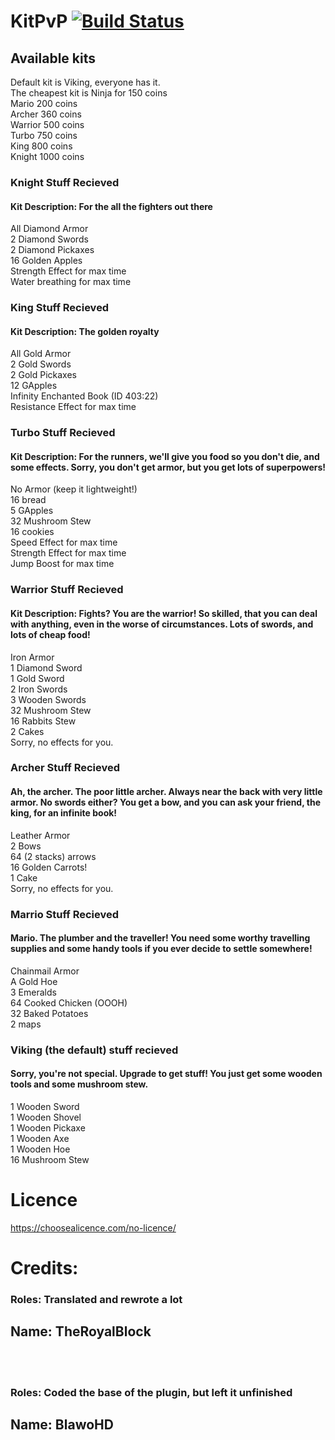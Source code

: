 # KitPvP [![Build Status](https://travis-ci.org/TheRoyalBlock/KitPvP.svg?branch=master)](https://travis-ci.org/TheRoyalBlock/KitPvP)

## Available kits
Default kit is Viking, everyone has it. <Br>
The cheapest kit is Ninja for 150 coins<Br>
Mario 200 coins<Br>
Archer 360 coins<Br>
Warrior 500 coins<Br>
Turbo 750 coins<Br>
King 800 coins<Br>
Knight 1000 coins<Br>

### Knight Stuff Recieved
#### Kit Description: For the all the fighters out there
All Diamond Armor<Br>
2 Diamond Swords<Br>
2 Diamond Pickaxes<Br>
16 Golden Apples<Br>
Strength Effect for max time<Br>
Water breathing for max time<Br>

### King Stuff Recieved
#### Kit Description: The golden royalty
All Gold Armor <br>
2 Gold Swords<Br>
2 Gold Pickaxes<Br>
12 GApples<Br>
Infinity Enchanted Book (ID 403:22)<br> 
Resistance Effect for max time<Br>

### Turbo Stuff Recieved
#### Kit Description: For the runners, we'll give you food so you don't die, and some effects. Sorry, you don't get armor, but you get lots of superpowers!
No Armor (keep it lightweight!)<Br>
16 bread<Br>
5 GApples<Br>
32 Mushroom Stew<Br>
16 cookies<Br>
Speed Effect for max time<Br>
Strength Effect for max time<Br>
Jump Boost for max time<Br>

### Warrior Stuff Recieved
#### Kit Description: Fights? You are the warrior! So skilled, that you can deal with anything, even in the worse of circumstances. Lots of swords, and lots of cheap food!
Iron Armor<Br>
1 Diamond Sword<Br>
1 Gold Sword<Br>
2 Iron Swords<Br>
3 Wooden Swords<Br>
32 Mushroom Stew<Br>
16 Rabbits Stew<Br>
2 Cakes<Br>
Sorry, no effects for you. <br>

### Archer Stuff Recieved
#### Ah, the archer. The poor little archer. Always near the back with very little armor. No swords either? You get a bow, and you can ask your friend, the king, for an infinite book!
Leather Armor<br>
2 Bows<br>
64 (2 stacks) arrows<br>
16 Golden Carrots!<br>
1 Cake<br>
Sorry, no effects for you.<br>

### Marrio Stuff Recieved
#### Mario. The plumber and the traveller! You need some worthy travelling supplies and some handy tools if you ever decide to settle somewhere!
Chainmail Armor<br>
A Gold Hoe<br>
3 Emeralds<br>
64 Cooked Chicken (OOOH)<br>
32 Baked Potatoes<br>
2 maps<br>
### Viking (the default) stuff recieved
#### Sorry, you're not special. Upgrade to get stuff! You just get some wooden tools and some mushroom stew.
1 Wooden Sword<br>
1 Wooden Shovel<br>
1 Wooden Pickaxe<br>
1 Wooden Axe<br>
1 Wooden Hoe<br>
16 Mushroom Stew<br>

# Licence
https://choosealicence.com/no-licence/

# Credits:
### Roles: Translated and rewrote a lot
## Name: TheRoyalBlock
<br><br>
### Roles: Coded the base of the plugin, but left it unfinished
## Name: BlawoHD
